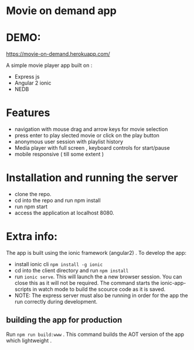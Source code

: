 # Movie on demand app

# DEMO:
https://movie-on-demand.herokuapp.com/

A simple movie player app built on :
 - Express js 
 -  Angular 2 ionic 
 - NEDB


# Features

   - navigation with mouse drag and arrow keys for movie selection
   - press enter to play slected movie or click on the play button
  - anonymous user session with playlist history
  - Media player with full screen , keyboard controls for start/pause
  - mobile responsive ( till some extent )

# Installation and running the server 


  - clone the repo.
  - cd into the repo and run npm install
  - run npm start
  - access the application at localhost 8080.
  
# Extra info:

The app is built using the ionic framework (angular2) . To develop the app:

- install ionic cli `npm install -g ionic`
- cd into the client directory and run `npm install`
- run `ionic serve`. This will launch the a new browser session. You can close this as it will not be required.
The command starts the ionic-app-scripts in watch mode to build the scource code as it is saved.
- NOTE: The express server must also be running in order for the app the run correctly during development.

## building the app for production
Run `npm run build:www` . This command builds the AOT version of the app which lightweight .
